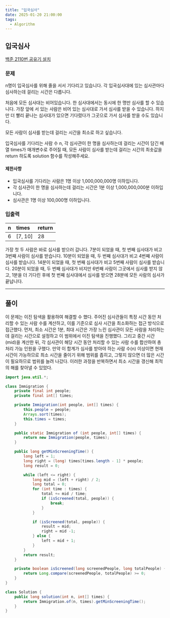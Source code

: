 ```yaml
---
title: "입국심사"
date: 2025-01-20 21:00:00
tags: 
  - Algorithm
---
```



## 입국심사
[백준 2110번 공유기 설치](https://school.programmers.co.kr/learn/courses/30/lessons/43238)


### 문제

n명이 입국심사를 위해 줄을 서서 기다리고 있습니다. 
각 입국심사대에 있는 심사관마다 심사하는데 걸리는 시간은 다릅니다.<br>

처음에 모든 심사대는 비어있습니다. 
한 심사대에서는 동시에 한 명만 심사를 할 수 있습니다. 
가장 앞에 서 있는 사람은 비어 있는 심사대로 가서 심사를 받을 수 있습니다. 
하지만 더 빨리 끝나는 심사대가 있으면 기다렸다가 그곳으로 가서 심사를 받을 수도 있습니다.<br>

모든 사람이 심사를 받는데 걸리는 시간을 최소로 하고 싶습니다.<br>

입국심사를 기다리는 사람 수 n, 
각 심사관이 한 명을 심사하는데 걸리는 시간이 담긴 배열 times가 매개변수로 주어질 때, 
모든 사람이 심사를 받는데 걸리는 시간의 최솟값을 return 하도록 solution 함수를 작성해주세요.<br>

#### 제한사항

- 입국심사를 기다리는 사람은 1명 이상 1,000,000,000명 이하입니다.
- 각 심사관이 한 명을 심사하는데 걸리는 시간은 1분 이상 1,000,000,000분 이하입니다.
- 심사관은 1명 이상 100,000명 이하입니다.

### 입출력

| n  | times   | return |
|:---|:--------|:-------|
| 6  | [7, 10] | 28     |

가장 첫 두 사람은 바로 심사를 받으러 갑니다.
7분이 되었을 때, 첫 번째 심사대가 비고 3번째 사람이 심사를 받습니다.
10분이 되었을 때, 두 번째 심사대가 비고 4번째 사람이 심사를 받습니다.
14분이 되었을 때, 첫 번째 심사대가 비고 5번째 사람이 심사를 받습니다.
20분이 되었을 때, 두 번째 심사대가 비지만 6번째 사람이 그곳에서 심사를 받지 않고,
1분을 더 기다린 후에 첫 번째 심사대에서 심사를 받으면 28분에 모든 사람의 심사가 끝납니다.

---

## 풀이

이 문제는 이진 탐색을 활용하여 해결할 수 했다. 
주어진 심사관들이 특정 시간 동안 처리할 수 있는 사람 수를 계산하고, 
이를 기준으로 심사 시간을 최소화하는 접근 방식으로 접근했다. 
먼저, 최소 시간은 1분, 최대 시간은 가장 느린 심사관이 모든 사람을 처리하는 데 걸리는 시간으로 설정하고 
이 범위에서 이진 탐색을 진행했다. 
그리고 중간 시간(mid)을 계산한 뒤, 
각 심사관이 해당 시간 동안 처리할 수 있는 사람 수를 합산하여 총 처리 가능 인원을 구했다. 
만약 이 합계가 심사를 받아야 하는 사람 수(n) 이상이면 현재 시간이 가능하므로 최소 시간을 줄이기 위해 범위를 좁히고, 
그렇지 않으면 더 많은 시간이 필요하므로 범위를 늘려 나갔다. 
이러한 과정을 반복하면서 최소 시간을 갱신해 최적의 해를 찾아낼 수 있었다.


```java
import java.util.*;

class Immigration {
    private final int people;
    private final int[] times;

    private Immigration(int people, int[] times) {
        this.people = people;
        Arrays.sort(times);
        this.times = times;
    }

    public static Immigration of (int people, int[] times) {
        return new Immigration(people, times);
    }

    public long getMinScreeningTime() {
        long left = 1;
        long right = (long) times[times.length - 1] * people;
        long result = 0;

        while (left <= right) {
            long mid = (left + right) / 2;
            long total = 0;
            for (int time : times) {
                total += mid / time;
                if (isScreened(total, people)) {
                    break;
                }
            }

            if (isScreened(total, people)) {
                result = mid;
                right = mid -1;
            } else {
                left = mid + 1;
            }
        }
        return result;
    }

    private boolean isScreened(long screenedPeople, long totalPeople) {
        return Long.compare(screenedPeople, totalPeople) >= 0;
    }
}

class Solution {
    public long solution(int n, int[] times) {
        return Immigration.of(n, times).getMinScreeningTime();
    }
}
```